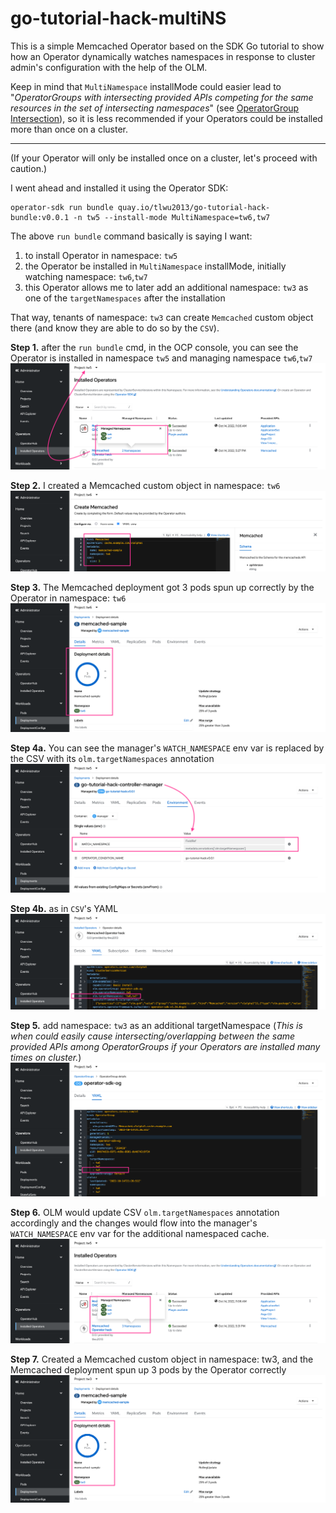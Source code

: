 # go-tutorial-hack-multiNS

This is a simple Memcached Operator based on the SDK Go tutorial to show how an Operator dynamically watches namespaces in response to cluster admin's configuration with the help of the OLM.

Keep in mind that `MultiNamespace` installMode could easier lead to "_OperatorGroups with intersecting provided APIs competing for the same resources in the set of intersecting namespaces_" (see [OperatorGroup Intersection](https://olm.operatorframework.io/docs/concepts/crds/operatorgroup/#operatorgroup-intersection)), so it is less recommended if your Operators could be installed more than once on a cluster.

---
(If your Operator will only be installed once on a cluster, let's proceed with caution.)

I went ahead and installed it using the Operator SDK:
```
operator-sdk run bundle quay.io/tlwu2013/go-tutorial-hack-bundle:v0.0.1 -n tw5 --install-mode MultiNamespace=tw6,tw7
```

The above `run bundle` command basically is saying I want:
1. to install Operator in namespace: `tw5`
2. the Operator be installed in `MultiNamespace` installMode, initially watching namespace: `tw6`,`tw7`
3. this Operator allows me to later add an additional namespace: `tw3` as one of the `targetNamespaces` after the installation

That way, tenants of namespace: `tw3` can create `Memcached` custom object there (and know they are able to do so by the `CSV`).

**Step 1.** after the `run bundle` cmd, in the OCP console, you can see the Operator is installed in namespace `tw5` and managing namespace `tw6`,`tw7`
![](docs/imgs/1_installed_in_tw5_watches_tw6_tw7.png)

**Step 2.** I created a Memcached custom object in namespace: `tw6`
![](docs/imgs/2_create_memcached_in_tw6.png)

**Step 3.** The Memcached deployment got 3 pods spun up correctly by the Operator in namespace: `tw6`
![](docs/imgs/3_memcached_deploy_with_pods_in_tw6.png)

**Step 4a.** You can see the manager's `WATCH_NAMESPACE` env var is replaced by the CSV with its `olm.targetNamespaces` annotation
![](docs/imgs/4a_manager_deploy_env_watchNamespace_ref_olm.targetNamespaces_in_OG.png)

**Step 4b.** as in `CSV`'s YAML
![](docs/imgs/4b_CSV_annotation_olm.targetNamespaces_from_OG.png)

**Step 5.** add namespace: `tw3` as an additional targetNamespace (_This is when could easily cause intersecting/overlapping between the same provided APIs among OperatorGroups if your Operators are installed many times on cluster._)
![](docs/imgs/5_add_tw3_in_OG.png)

**Step 6.** OLM would update CSV `olm.targetNamespaces` annotation accordingly and the changes would flow into the manager's `WATCH_NAMESPACE` env var for the additional namespaced cache.
![](docs/imgs/6_installed_in_tw5_watches_tw3_tw6_tw7.png)

**Step 7.** Created a Memcached custom object in namespace: tw3, and the Memcached deployment spun up 3 pods by the Operator correctly
![](docs/imgs/7_memcached_deploy_with_pods_in_tw3.png)
